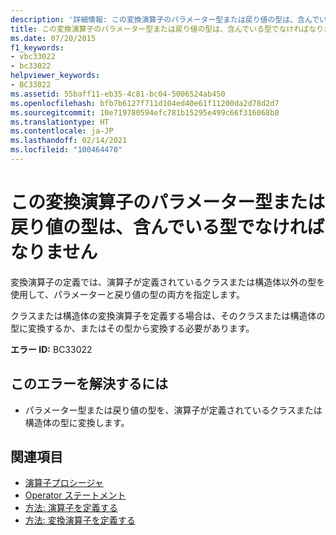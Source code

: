 ```yaml
---
description: '詳細情報: この変換演算子のパラメーター型または戻り値の型は、含んでいる型でなければなりません'
title: この変換演算子のパラメーター型または戻り値の型は、含んでいる型でなければなりません
ms.date: 07/20/2015
f1_keywords:
- vbc33022
- bc33022
helpviewer_keywords:
- BC33022
ms.assetid: 55baff11-eb35-4c81-bc04-5006524ab450
ms.openlocfilehash: bfb7b6127f711d104ed40e61f11200da2d78d2d7
ms.sourcegitcommit: 10e719780594efc781b15295e499c66f316068b8
ms.translationtype: HT
ms.contentlocale: ja-JP
ms.lasthandoff: 02/14/2021
ms.locfileid: "100464470"
---
```

# <a name="either-the-parameter-type-or-the-return-type-of-this-conversion-operator-must-be-the-containing-type"></a>この変換演算子のパラメーター型または戻り値の型は、含んでいる型でなければなりません

変換演算子の定義では、演算子が定義されているクラスまたは構造体以外の型を使用して、パラメーターと戻り値の型の両方を指定します。  
  
 クラスまたは構造体の変換演算子を定義する場合は、そのクラスまたは構造体の型に変換するか、またはその型から変換する必要があります。  
  
 **エラー ID:** BC33022  
  
## <a name="to-correct-this-error"></a>このエラーを解決するには  
  
- パラメーター型または戻り値の型を、演算子が定義されているクラスまたは構造体の型に変換します。  
  
## <a name="see-also"></a>関連項目

- [演算子プロシージャ](../programming-guide/language-features/procedures/operator-procedures.md)
- [Operator ステートメント](../language-reference/statements/operator-statement.md)
- [方法: 演算子を定義する](../programming-guide/language-features/procedures/how-to-define-an-operator.md)
- [方法: 変換演算子を定義する](../programming-guide/language-features/procedures/how-to-define-a-conversion-operator.md)

